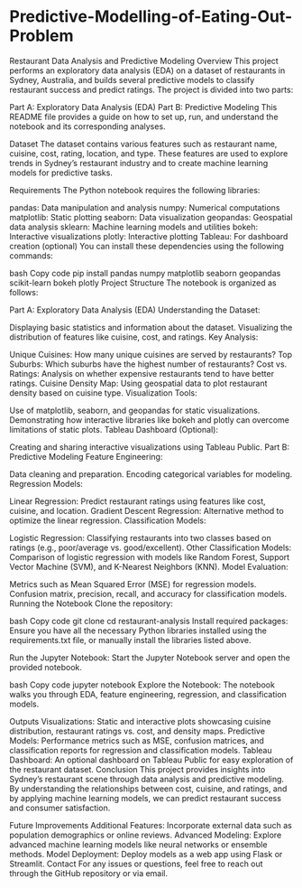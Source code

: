 # Predictive-Modelling-of-Eating-Out-Problem


Restaurant Data Analysis and Predictive Modeling
Overview
This project performs an exploratory data analysis (EDA) on a dataset of restaurants in Sydney, Australia, and builds several predictive models to classify restaurant success and predict ratings. The project is divided into two parts:

Part A: Exploratory Data Analysis (EDA)
Part B: Predictive Modeling
This README file provides a guide on how to set up, run, and understand the notebook and its corresponding analyses.

Dataset
The dataset contains various features such as restaurant name, cuisine, cost, rating, location, and type. These features are used to explore trends in Sydney’s restaurant industry and to create machine learning models for predictive tasks.

Requirements
The Python notebook requires the following libraries:

pandas: Data manipulation and analysis
numpy: Numerical computations
matplotlib: Static plotting
seaborn: Data visualization
geopandas: Geospatial data analysis
sklearn: Machine learning models and utilities
bokeh: Interactive visualizations
plotly: Interactive plotting
Tableau: For dashboard creation (optional)
You can install these dependencies using the following commands:

bash
Copy code
pip install pandas numpy matplotlib seaborn geopandas scikit-learn bokeh plotly
Project Structure
The notebook is organized as follows:

Part A: Exploratory Data Analysis (EDA)
Understanding the Dataset:

Displaying basic statistics and information about the dataset.
Visualizing the distribution of features like cuisine, cost, and ratings.
Key Analysis:

Unique Cuisines: How many unique cuisines are served by restaurants?
Top Suburbs: Which suburbs have the highest number of restaurants?
Cost vs. Ratings: Analysis on whether expensive restaurants tend to have better ratings.
Cuisine Density Map: Using geospatial data to plot restaurant density based on cuisine type.
Visualization Tools:

Use of matplotlib, seaborn, and geopandas for static visualizations.
Demonstrating how interactive libraries like bokeh and plotly can overcome limitations of static plots.
Tableau Dashboard (Optional):

Creating and sharing interactive visualizations using Tableau Public.
Part B: Predictive Modeling
Feature Engineering:

Data cleaning and preparation.
Encoding categorical variables for modeling.
Regression Models:

Linear Regression: Predict restaurant ratings using features like cost, cuisine, and location.
Gradient Descent Regression: Alternative method to optimize the linear regression.
Classification Models:

Logistic Regression: Classifying restaurants into two classes based on ratings (e.g., poor/average vs. good/excellent).
Other Classification Models: Comparison of logistic regression with models like Random Forest, Support Vector Machine (SVM), and K-Nearest Neighbors (KNN).
Model Evaluation:

Metrics such as Mean Squared Error (MSE) for regression models.
Confusion matrix, precision, recall, and accuracy for classification models.
Running the Notebook
Clone the repository:

bash
Copy code
git clone <repo-url>
cd restaurant-analysis
Install required packages: Ensure you have all the necessary Python libraries installed using the requirements.txt file, or manually install the libraries listed above.

Run the Jupyter Notebook: Start the Jupyter Notebook server and open the provided notebook.

bash
Copy code
jupyter notebook
Explore the Notebook: The notebook walks you through EDA, feature engineering, regression, and classification models.

Outputs
Visualizations: Static and interactive plots showcasing cuisine distribution, restaurant ratings vs. cost, and density maps.
Predictive Models: Performance metrics such as MSE, confusion matrices, and classification reports for regression and classification models.
Tableau Dashboard: An optional dashboard on Tableau Public for easy exploration of the restaurant dataset.
Conclusion
This project provides insights into Sydney’s restaurant scene through data analysis and predictive modeling. By understanding the relationships between cost, cuisine, and ratings, and by applying machine learning models, we can predict restaurant success and consumer satisfaction.

Future Improvements
Additional Features: Incorporate external data such as population demographics or online reviews.
Advanced Modeling: Explore advanced machine learning models like neural networks or ensemble methods.
Model Deployment: Deploy models as a web app using Flask or Streamlit.
Contact
For any issues or questions, feel free to reach out through the GitHub repository or via email.

